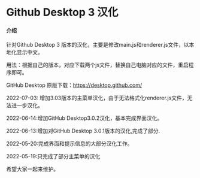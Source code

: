 # Github Desktop 3 汉化

#### 介绍


针对Github Desktop 3 版本的汉化，主要是修改main.js和renderer.js文件，以本地化显示中文。

用法：根据自己的版本，对应下载两个js文件，替换自己电脑对应的文件，重启程序即可。

GitHub Desktop 原版下载：https://desktop.github.com/

2022-07-03: 增加3.03版本的主菜单汉化，由于无法格式化renderer.js文件，无法进一步汉化。

2022-06-14:增加GitHub Desktop3.0.2汉化，基本完成界面汉化。

2022-06-13:增加对GitHub Desktop 3.0.1版本的汉化,完成了部分.

2022-05-20:完成界面和提示信息的大部分汉化工作。

2022-05-19:只完成了部分主菜单的汉化

希望大家一起来维护。



